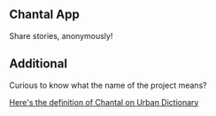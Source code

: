 ## Chantal App

Share stories, anonymously!

## Additional

Curious to know what the name of the project means?

[Here's the definition of Chantal on Urban Dictionary](https://www.urbandictionary.com/define.php?term=Chantal)
